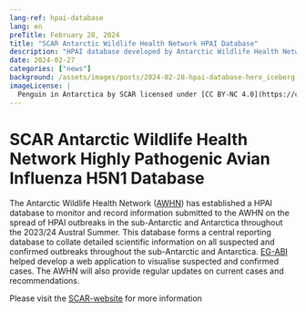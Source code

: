 ```yaml
---
lang-ref: hpai-database
lang: en
preTitle: February 28, 2024
title: "SCAR Antarctic Wildlife Health Network HPAI Database"
description: "HPAI database developed by Antarctic Wildlife Health Network (AWHN) "
date: 2024-02-27
categories: ["news"]
background: /assets/images/posts/2024-02-28-hpai-database-hero_iceberg-pingu.png
imageLicense: |
  Penguin in Antarctica by SCAR licensed under [CC BY-NC 4.0](https://creativecommons.org/licenses/by-nc/4.0/)
---
```



# SCAR Antarctic Wildlife Health Network Highly Pathogenic Avian Influenza H5N1 Database

The Antarctic Wildlife Health Network ([AWHN](https://scar.org/science/life/awhn)) has established a HPAI database to monitor and record information submitted to the AWHN on the spread of HPAI outbreaks in the sub-Antarctic and Antarctica throughout the 2023/24 Austral Summer. 
This database forms a central reporting database to collate detailed scientific information on all suspected and confirmed outbreaks throughout the sub-Antarctic and Antarctica. 
[EG-ABI](https://scar.org/science/life/egabi) helped develop a web application to visualise suspected and confirmed cases.
The AWHN will also provide regular updates on current cases and recommendations. 

Please visit the [SCAR-website](https://scar.org/library-data/avian-flu) for more information
